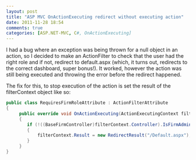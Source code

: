 ```yaml
---
layout: post
title: "ASP MVC OnActionExecuting redirect without executing action"
date: 2011-11-28 18:54
comments: true
categories: [ASP.NET-MVC, C#, OnActionExecuting]
---
```

I had a bug where an exception was being thrown for a null object in an action, so I decided to make an ActionFilter to check that the user had the right role and if not, redirect to default.aspx (which, it turns out, redirects to the correct dashboard, super bonus!). It worked, however the action was still being executed and throwing the error before the redirect happened.

The fix for this, to stop execution of the action is set the result of the filterContext object like so:
``` c#
public class RequiresFirmRoleAttribute : ActionFilterAttribute
{
     public override void OnActionExecuting(ActionExecutingContext filterContext)
     {
        if (!((BaseFirmController)filterContext.Controller).IsFirmAdmin)
        {
            filterContext.Result = new RedirectResult("/Default.aspx");
        }
     }
}
```

